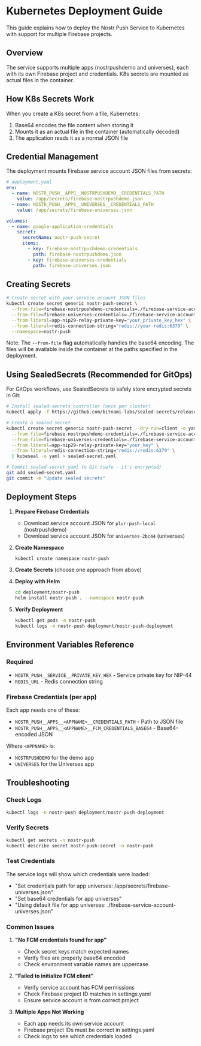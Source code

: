 # Kubernetes Deployment Guide

This guide explains how to deploy the Nostr Push Service to Kubernetes with support for multiple Firebase projects.

## Overview

The service supports multiple apps (nostrpushdemo and universes), each with its own Firebase project and credentials. K8s secrets are mounted as actual files in the container.

## How K8s Secrets Work

When you create a K8s secret from a file, Kubernetes:
1. Base64 encodes the file content when storing it
2. Mounts it as an actual file in the container (automatically decoded)
3. The application reads it as a normal JSON file

## Credential Management

The deployment mounts Firebase service account JSON files from secrets:

```yaml
# deployment.yaml
env:
  - name: NOSTR_PUSH__APPS__NOSTRPUSHDEMO__CREDENTIALS_PATH
    value: /app/secrets/firebase-nostrpushdemo.json
  - name: NOSTR_PUSH__APPS__UNIVERSES__CREDENTIALS_PATH
    value: /app/secrets/firebase-universes.json

volumes:
  - name: google-application-credentials
    secret:
      secretName: nostr-push-secret
      items:
        - key: firebase-nostrpushdemo-credentials
          path: firebase-nostrpushdemo.json
        - key: firebase-universes-credentials
          path: firebase-universes.json
```

## Creating Secrets

```bash
# Create secret with your service account JSON files
kubectl create secret generic nostr-push-secret \
  --from-file=firebase-nostrpushdemo-credentials=./firebase-service-account-nostrpushdemo.json \
  --from-file=firebase-universes-credentials=./firebase-service-account-universes.json \
  --from-literal=app-nip29-relay-private-key="your_private_key_hex" \
  --from-literal=redis-connection-string="redis://your-redis:6379" \
  --namespace=nostr-push
```

Note: The `--from-file` flag automatically handles the base64 encoding. The files will be available inside the container at the paths specified in the deployment.

## Using SealedSecrets (Recommended for GitOps)

For GitOps workflows, use SealedSecrets to safely store encrypted secrets in Git:

```bash
# Install sealed-secrets controller (once per cluster)
kubectl apply -f https://github.com/bitnami-labs/sealed-secrets/releases/download/v0.18.0/controller.yaml

# Create a sealed secret
kubectl create secret generic nostr-push-secret --dry-run=client -o yaml \
  --from-file=firebase-nostrpushdemo-credentials=./firebase-service-account-nostrpushdemo.json \
  --from-file=firebase-universes-credentials=./firebase-service-account-universes.json \
  --from-literal=app-nip29-relay-private-key="your_key" \
  --from-literal=redis-connection-string="redis://redis:6379" \
  | kubeseal -o yaml > sealed-secret.yaml

# Commit sealed-secret.yaml to Git (safe - it's encrypted)
git add sealed-secret.yaml
git commit -m "Update sealed secrets"
```

## Deployment Steps

1. **Prepare Firebase Credentials**
   - Download service account JSON for `plur-push-local` (nostrpushdemo)
   - Download service account JSON for `universes-2bc44` (universes)

2. **Create Namespace**
   ```bash
   kubectl create namespace nostr-push
   ```

3. **Create Secrets** (choose one approach from above)

4. **Deploy with Helm**
   ```bash
   cd deployment/nostr-push
   helm install nostr-push . --namespace nostr-push
   ```

5. **Verify Deployment**
   ```bash
   kubectl get pods -n nostr-push
   kubectl logs -n nostr-push deployment/nostr-push-deployment
   ```

## Environment Variables Reference

### Required
- `NOSTR_PUSH__SERVICE__PRIVATE_KEY_HEX` - Service private key for NIP-44
- `REDIS_URL` - Redis connection string

### Firebase Credentials (per app)
Each app needs one of these:
- `NOSTR_PUSH__APPS__<APPNAME>__CREDENTIALS_PATH` - Path to JSON file
- `NOSTR_PUSH__APPS__<APPNAME>__FCM_CREDENTIALS_BASE64` - Base64-encoded JSON

Where `<APPNAME>` is:
- `NOSTRPUSHDEMO` for the demo app
- `UNIVERSES` for the Universes app

## Troubleshooting

### Check Logs
```bash
kubectl logs -n nostr-push deployment/nostr-push-deployment
```

### Verify Secrets
```bash
kubectl get secrets -n nostr-push
kubectl describe secret nostr-push-secret -n nostr-push
```

### Test Credentials
The service logs will show which credentials were loaded:
- "Set credentials path for app universes: /app/secrets/firebase-universes.json"
- "Set base64 credentials for app universes"
- "Using default file for app universes: ./firebase-service-account-universes.json"

### Common Issues

1. **"No FCM credentials found for app"**
   - Check secret keys match expected names
   - Verify files are properly base64 encoded
   - Check environment variable names are uppercase

2. **"Failed to initialize FCM client"**
   - Verify service account has FCM permissions
   - Check Firebase project ID matches in settings.yaml
   - Ensure service account is from correct project

3. **Multiple Apps Not Working**
   - Each app needs its own service account
   - Firebase project IDs must be correct in settings.yaml
   - Check logs to see which credentials loaded